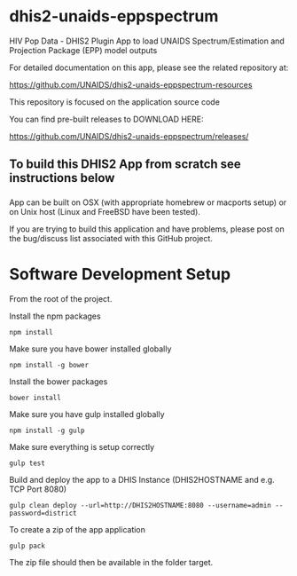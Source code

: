 # dhis2-unaids-eppspectrum

HIV Pop Data - DHIS2 Plugin App to load UNAIDS Spectrum/Estimation and Projection Package (EPP) model outputs

For detailed documentation on this app, please see the related repository at:

https://github.com/UNAIDS/dhis2-unaids-eppspectrum-resources

This repository is focused on the application source code


You can find pre-built releases to DOWNLOAD HERE:

https://github.com/UNAIDS/dhis2-unaids-eppspectrum/releases/



###
## To build this DHIS2 App from scratch see instructions below
###

App can be built on OSX (with appropriate homebrew or macports setup) or on Unix
host (Linux and FreeBSD have been tested).

If you are trying to build this application and have problems, please post on the
bug/discuss list associated with this GitHub project.


# Software Development Setup
From the root of the project.

Install the npm packages

    npm install

Make sure you have bower installed globally

    npm install -g bower

Install the bower packages

    bower install

Make sure you have gulp installed globally

    npm install -g gulp

Make sure everything is setup correctly

    gulp test

Build and deploy the app to a DHIS Instance (DHIS2HOSTNAME and e.g. TCP Port 8080)

    gulp clean deploy --url=http://DHIS2HOSTNAME:8080 --username=admin --password=district

To create a zip of the app application

    gulp pack

The zip file should then be available in the folder target.
